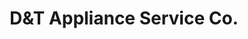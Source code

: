 ---
title: "D&T Appliance Service Co."
url: /hopkins/dundt-appliance-service-co/
shop: Allgemein
---
